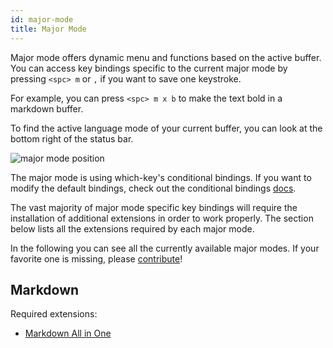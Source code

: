 ```yaml
---
id: major-mode
title: Major Mode
---
```


Major mode offers dynamic menu and functions based on the active buffer. You can access key bindings specific to the current major mode by pressing `<spc> m` or `,` if you want to save one keystroke.

For example, you can press `<spc> m x b` to make the text bold in a markdown buffer.

To find the active language mode of your current buffer, you can look at the bottom right of the status bar.

![major mode position](/img/docs/major_mode.png)

The major mode is using which-key's conditional bindings. If you want to modify the default bindings, check out the conditional bindings [docs](./extra#conditional-bindings-experimental).

The vast majority of major mode specific key bindings will require the installation of additional extensions in order to work properly. The section below lists all the extensions required by each major mode.

In the following you can see all the currently available major modes.
If your favorite one is missing, please [contribute](https://github.com/VSpaceCode/VSpaceCode/blob/master/CONTRIBUTING.md)!

## Markdown

Required extensions:
- [Markdown All in One](https://marketplace.visualstudio.com/items?itemName=yzhang.markdown-all-in-one)
